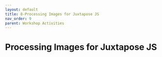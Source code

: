 ```yaml
---
layout: default
title: 8-Processing Images for Juxtapose JS
nav_order: 9
parent: Workshop Activities
---
```

# Processing Images for Juxtapose JS
